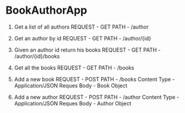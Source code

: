 # BookAuthorApp

1. Get a list of all authors
    REQUEST - GET 
    PATH - /author

2. Get an author by id
    REQUEST - GET 
    PATH - /author/{id}
    
3. Given an author id return his books
     REQUEST - GET 
     PATH - /author/{id}/books
    
4. Get all the books
     REQUEST - GET 
     PATH - /books 

5. Add a new book
     REQUEST - POST
     PATH - /books
     Content Type - Application/JSON
     Reques Body - Book Object

6. Add a new author
     REQUEST - POST
     PATH - /author
     Content Type - Application/JSON
     Reques Body - Author Object
